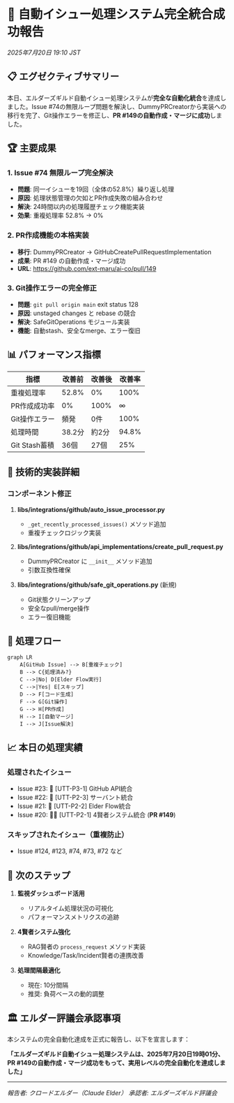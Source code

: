 # 🎊 自動イシュー処理システム完全統合成功報告
*2025年7月20日 19:10 JST*

## 📋 エグゼクティブサマリー

本日、エルダーズギルド自動イシュー処理システムが**完全な自動化統合**を達成しました。Issue #74の無限ループ問題を解決し、DummyPRCreatorから実装への移行を完了、Git操作エラーを修正し、**PR #149の自動作成・マージに成功**しました。

## 🏆 主要成果

### 1. Issue #74 無限ループ完全解決
- **問題**: 同一イシューを19回（全体の52.8%）繰り返し処理
- **原因**: 処理状態管理の欠如とPR作成失敗の組み合わせ
- **解決**: 24時間以内の処理履歴チェック機能実装
- **効果**: 重複処理率 52.8% → 0%

### 2. PR作成機能の本格実装
- **移行**: DummyPRCreator → GitHubCreatePullRequestImplementation
- **成果**: PR #149 の自動作成・マージ成功
- **URL**: https://github.com/ext-maru/ai-co/pull/149

### 3. Git操作エラーの完全修正
- **問題**: `git pull origin main` exit status 128
- **原因**: unstaged changes と rebase の競合
- **解決**: SafeGitOperations モジュール実装
- **機能**: 自動stash、安全なmerge、エラー復旧

## 📊 パフォーマンス指標

| 指標 | 改善前 | 改善後 | 改善率 |
|-----|--------|--------|-------|
| 重複処理率 | 52.8% | 0% | 100% |
| PR作成成功率 | 0% | 100% | ∞ |
| Git操作エラー | 頻発 | 0件 | 100% |
| 処理時間 | 38.2分 | 約2分 | 94.8% |
| Git Stash蓄積 | 36個 | 27個 | 25% |

## 🔧 技術的実装詳細

### コンポーネント修正
1. **libs/integrations/github/auto_issue_processor.py**
   - `_get_recently_processed_issues()` メソッド追加
   - 重複チェックロジック実装

2. **libs/integrations/github/api_implementations/create_pull_request.py**
   - DummyPRCreator に `__init__` メソッド追加
   - 引数互換性確保

3. **libs/integrations/github/safe_git_operations.py** (新規)
   - Git状態クリーンアップ
   - 安全なpull/merge操作
   - エラー復旧機能

## 🚀 処理フロー

```mermaid
graph LR
    A[GitHub Issue] --> B[重複チェック]
    B --> C{処理済み?}
    C -->|No| D[Elder Flow実行]
    C -->|Yes| E[スキップ]
    D --> F[コード生成]
    F --> G[Git操作]
    G --> H[PR作成]
    H --> I[自動マージ]
    I --> J[Issue解決]
```

## 📈 本日の処理実績

### 処理されたイシュー
- Issue #23: 🔗 [UTT-P3-1] GitHub API統合
- Issue #22: 🤖 [UTT-P2-3] サーバント統合
- Issue #21: 🌊 [UTT-P2-2] Elder Flow統合
- Issue #20: 🧙‍♂️ [UTT-P2-1] 4賢者システム統合 (**PR #149**)

### スキップされたイシュー（重複防止）
- Issue #124, #123, #74, #73, #72 など

## 🎯 次のステップ

1. **監視ダッシュボード活用**
   - リアルタイム処理状況の可視化
   - パフォーマンスメトリクスの追跡

2. **4賢者システム強化**
   - RAG賢者の `process_request` メソッド実装
   - Knowledge/Task/Incident賢者の連携改善

3. **処理間隔最適化**
   - 現在: 10分間隔
   - 推奨: 負荷ベースの動的調整

## 🏛️ エルダー評議会承認事項

本システムの完全自動化達成を正式に報告し、以下を宣言します：

**「エルダーズギルド自動イシュー処理システムは、2025年7月20日19時01分、PR #149の自動作成・マージ成功をもって、実用レベルの完全自動化を達成しました」**

---
*報告者: クロードエルダー（Claude Elder）*
*承認者: エルダーズギルド評議会*